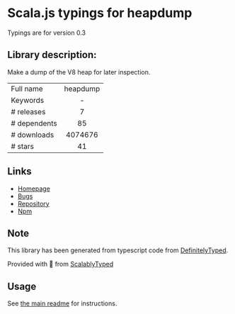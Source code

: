 
# Scala.js typings for heapdump

Typings are for version 0.3

## Library description:
Make a dump of the V8 heap for later inspection.

|                    |                 |
| ------------------ | :-------------: |
| Full name          | heapdump |
| Keywords           | - |
| # releases         | 7 |
| # dependents       | 85 |
| # downloads        | 4074676 |
| # stars            | 41 |

## Links
- [Homepage](https://github.com/bnoordhuis/node-heapdump)
- [Bugs](https://github.com/bnoordhuis/node-heapdump/issues)
- [Repository](https://github.com/bnoordhuis/node-heapdump)
- [Npm](https://www.npmjs.com/package/heapdump)
    


## Note
This library has been generated from typescript code from [DefinitelyTyped](https://definitelytyped.org).

Provided with :purple_heart: from [ScalablyTyped](https://github.com/oyvindberg/ScalablyTyped)

## Usage
See [the main readme](../../readme.md) for instructions.



